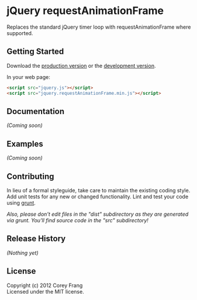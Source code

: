 # jQuery requestAnimationFrame

Replaces the standard jQuery timer loop with requestAnimationFrame where supported.

## Getting Started
Download the [production version][min] or the [development version][max].

[min]: https://raw.github.com/gnarf37/jquery.requestAnimationFrame/master/dist/jquery.requestAnimationFrame.min.js
[max]: https://raw.github.com/gnarf37/jquery.requestAnimationFrame/master/dist/jquery.requestAnimationFrame.js

In your web page:

```html
<script src="jquery.js"></script>
<script src="jquery.requestAnimationFrame.min.js"></script>
```

## Documentation
_(Coming soon)_

## Examples
_(Coming soon)_

## Contributing
In lieu of a formal styleguide, take care to maintain the existing coding style. Add unit tests for any new or changed functionality. Lint and test your code using [grunt](https://github.com/cowboy/grunt).

_Also, please don't edit files in the "dist" subdirectory as they are generated via grunt. You'll find source code in the "src" subdirectory!_

## Release History
_(Nothing yet)_

## License
Copyright (c) 2012 Corey Frang  
Licensed under the MIT license.

